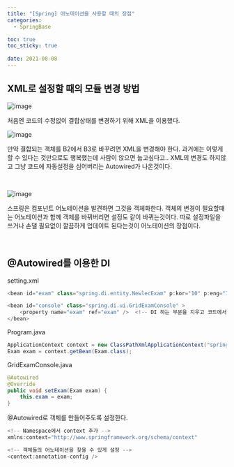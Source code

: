 ```yaml
---
title: "[Spring] 어노테이션을 사용할 때의 장점"
categories:
  - SpringBase

toc: true
toc_sticky: true
 
date: 2021-08-08
---
```


## XML로 설정할 때의 모듈 변경 방법

![image](https://user-images.githubusercontent.com/36887393/128634959-1c7619a8-75fa-4434-9d03-07f13721d220.png)

처음엔 코드의 수정없이 결합상태를 변경하기 위해 XML을 이용했다.

![image](https://user-images.githubusercontent.com/36887393/128635050-bb12ddbd-90be-4107-9619-07b8e9ec6ba3.png)

만약 결합되는 객체를 B2에서 B3로 바꾸려면 XML을 변경해야 한다. 과거에는 이렇게 할 수 있다는 것만으로도 행복했는데 사람이 앉으면 눕고싶다고.. XML의 변경도 하지않고 그냥 코드에 자동설정을 심어버리는 Autowired가 나온것이다.

<br>

![image](https://user-images.githubusercontent.com/36887393/128635430-ca0a8ce1-401e-4e2d-84fd-6fb674bc1c63.png)

스프링은 컴포넌트 어노테이션을 발견하면 그것을 객체화한다. 객체의 변경이 필요할때는 어노테이션과 함께 객체를 바꿔버리면 설정도 같이 바뀌는것이다. 따로 설정파일을 쓰거나 손댈 필요없이 깔끔하게 업데이트 된다는것이 어노테이션의 장점이다.

<br>

## @Autowired를 이용한 DI

setting.xml
```java
<bean id="exam" class="spring.di.entity.NewlecExam" p:kor="10" p:eng="10" />

<bean id="console" class="spring.di.ui.GridExamConsole" >
	<property name="exam" ref="exam" />  <!-- DI 하는 부분을 지우고 코드에서 어노테이션으로 바꾼다 -->
</bean>
```

Program.java
```java
ApplicationContext context = new ClassPathXmlApplicationContext("spring/di/setting.xml");
Exam exam = context.getBean(Exam.class);
```

GridExamConsole.java
```java
@Autowired
@Override
public void setExam(Exam exam) {
	this.exam = exam;
}
```
@Autowired로 객체를 만들어주도록 설정한다.

```java
<!-- Namespace에서 context 추가 -->
xmlns:context="http://www.springframework.org/schema/context"

<!-- 객체들의 어노테이션을 찾을 수 있게 설정 -->
<context:annotation-config />
```
